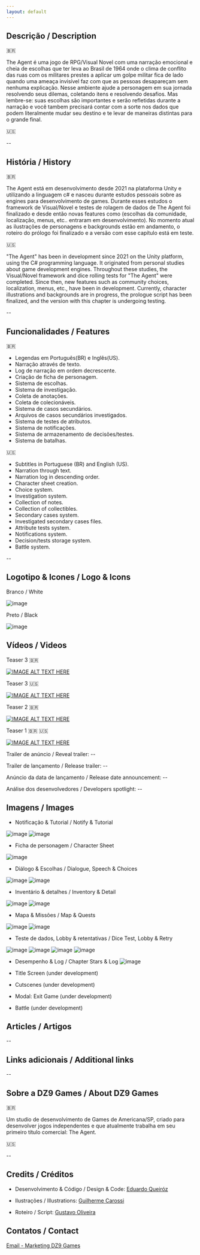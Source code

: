 ```yaml
---
layout: default
---
```


## Descrição / Description

:brazil:

The Agent é uma jogo de RPG/Visual Novel com uma narração emocional e cheia de escolhas que ter leva ao Brasil de 1964 onde o clima de conflito das ruas com os militares prestes a aplicar um golpe militar fica de lado quando uma ameaça invisível faz com que as pessoas desapareçam sem nenhuma explicação.
Nesse ambiente ajude a personagem em sua jornada resolvendo seus dilemas, coletando itens e resolvendo desafios. Mas lembre-se: suas escolhas são importantes e serão refletidas durante a narração e você tambem precisará contar com a sorte nos dados que podem literalmente mudar seu destino e te levar de maneiras distintas para o grande final.

:us:

--

## História / History

:brazil:

The Agent está em desenvolvimento desde 2021 na plataforma Unity e utilizando a linguagem c# e nasceu durante estudos pessoais sobre as engines para desenvolvimento de games. Durante esses estudos o framework de Visual/Novel e testes de rolagem de dados de The Agent foi finalizado e desde então novas features como (escolhas da comunidade, localização, menus, etc.. entraram em desenvolvimento). No momento atual as ilustrações de personagens e backgrounds estão em andamento, o roteiro do prólogo foi finalizado e a versão com esse capítulo está em teste.

:us:

"The Agent" has been in development since 2021 on the Unity platform, using the C# programming language. It originated from personal studies about game development engines. Throughout these studies, the Visual/Novel framework and dice rolling tests for "The Agent" were completed. Since then, new features such as community choices, localization, menus, etc., have been in development. Currently, character illustrations and backgrounds are in progress, the prologue script has been finalized, and the version with this chapter is undergoing testing.

--

## Funcionalidades / Features

:brazil:

- Legendas em Português(BR) e Inglês(US).
- Narração através de texto.
- Log de narração em ordem decrescente. 
- Criação de ficha de personagem.
- Sistema de escolhas.
- Sistema de investigação.
- Coleta de anotações.
- Coleta de colecionáveis.
- Sistema de casos secundários.
- Arquivos de casos secundários investigados.
- Sistema de testes de atributos.
- Sistema de notificações.
- Sistema de armazenamento de decisões/testes.
- Sistema de batalhas.

:us:

- Subtitles in Portuguese (BR) and English (US).
- Narration through text.
- Narration log in descending order.
- Character sheet creation.
- Choice system.
- Investigation system.
- Collection of notes.
- Collection of collectibles.
- Secondary cases system.
- Investigated secondary cases files.
- Attribute tests system.
- Notifications system.
- Decision/tests storage system.
- Battle system.

--

## Logotipo & Icones / Logo & Icons

Branco / White

![image](https://raw.githubusercontent.com/theagent-game/theagent-game.github.io/main/assets/img/gamelogo-wth.png)

Preto / Black

![image](https://raw.githubusercontent.com/theagent-game/theagent-game.github.io/main/assets/img/gamelogo-bck.png)

## Vídeos / Videos

Teaser 3 :brazil:

[![IMAGE ALT TEXT HERE](https://img.youtube.com/vi/JUSFFxYMpzw/0.jpg)](https://youtu.be/JUSFFxYMpzw)

Teaser 3 :us:

[![IMAGE ALT TEXT HERE](https://img.youtube.com/vi/CJOJcSvGJ0U/0.jpg)](https://youtu.be/CJOJcSvGJ0U)

Teaser 2 :brazil:

[![IMAGE ALT TEXT HERE](https://img.youtube.com/vi/S_tIvQGfpO8/0.jpg)](https://www.youtube.com/watch?v=S_tIvQGfpO8)

Teaser 1 :brazil: :us:

[![IMAGE ALT TEXT HERE](https://img.youtube.com/vi/ZFnDmaZH7KA/0.jpg)](https://www.youtube.com/watch?v=ZFnDmaZH7KA)

Trailer de anúncio / Reveal trailer: --  

Trailer de lançamento / Release trailer: --  

Anúncio da data de lançamento / Release date announcement: --  

Análise dos desenvolvedores / Developers spotlight: --  

## Imagens / Images

- Notificação & Tutorial / Notify & Tutorial

![image](https://raw.githubusercontent.com/theagent-game/theagent-game.github.io/main/assets/img/Notify.PNG)
![image](https://raw.githubusercontent.com/theagent-game/theagent-game.github.io/main/assets/img/Tutorial-1.PNG)

- Ficha de personagem / Character Sheet  

![image](https://raw.githubusercontent.com/theagent-game/theagent-game.github.io/main/assets/img/Char.PNG)

- Diálogo & Escolhas / Dialogue, Speech & Choices

![image](https://raw.githubusercontent.com/theagent-game/theagent-game.github.io/main/assets/img/Choices-1.PNG)
![image](https://raw.githubusercontent.com/theagent-game/theagent-game.github.io/main/assets/img/Choices-2.PNG)

- Inventário & detalhes / Inventory & Detail

![image](https://raw.githubusercontent.com/theagent-game/theagent-game.github.io/main/assets/img/Inventory.PNG)
![image](https://raw.githubusercontent.com/theagent-game/theagent-game.github.io/main/assets/img/inventory-1.PNG)

- Mapa & Missões / Map & Quests

![image](https://raw.githubusercontent.com/theagent-game/theagent-game.github.io/main/assets/img/Map-1.PNG)
![image](https://raw.githubusercontent.com/theagent-game/theagent-game.github.io/main/assets/img/Map-2.PNG)

- Teste de dados, Lobby & retentativas / Dice Test, Lobby & Retry

![image](https://raw.githubusercontent.com/theagent-game/theagent-game.github.io/main/assets/img/Test-Dice.PNG)
![image](https://raw.githubusercontent.com/theagent-game/theagent-game.github.io/main/assets/img/Test-Lobby-1.PNG)
![image](https://raw.githubusercontent.com/theagent-game/theagent-game.github.io/main/assets/img/Test-Lobby-2.PNG)
![image](https://raw.githubusercontent.com/theagent-game/theagent-game.github.io/main/assets/img/Test-Lobby-3.PNG)

- Desempenho & Log / Chapter Stars & Log
![image](https://raw.githubusercontent.com/theagent-game/theagent-game.github.io/main/assets/img/Stars.PNG)

- Title Screen (under development)
- Cutscenes (under development)
- Modal: Exit Game (under development)
- Battle (under development)

## Articles / Artigos

--

## Links adicionais / Additional links

--

## Sobre a DZ9 Games / About DZ9 Games

:brazil:

Um studio de desenvolvimento de Games de Americana/SP, criado para desenvolver jogos independentes e que atualmente trabalha em seu primeiro título comercial: The Agent.

:us:

--

## Credits / Créditos

- Desenvolvimento & Código / Design & Code: [Eduardo Queiróz](https://leduqueiroz.github.io/)

- Ilustrações / Illustrations: [Guilherme Carossi](https://www.instagram.com/gui_carossi/)

- Roteiro / Script: [Gustavo Oliveira](https://theagent.dz9games.com/)

## Contatos / Contact

[Email - Marketing DZ9 Games](mailto:marketing@dz9games.com?subject=[GitHub]%20Source%20Han%20Sans)

